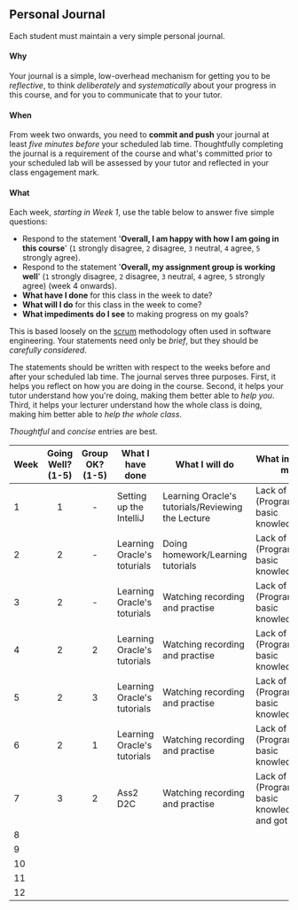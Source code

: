 ## Personal Journal

Each student must maintain a very simple personal journal.

#### Why

Your journal is a simple, low-overhead mechanism for getting you to be
_reflective_, to think _deliberately_ and _systematically_ about your
progress in this course, and for you to communicate
that to your tutor.

#### When

From week two onwards, you need to **commit and push** your journal at least
*five minutes before* your scheduled lab time.  Thoughtfully completing the
journal is a requirement of the course and what's committed prior to your scheduled
lab will be assessed by your tutor and reflected in your class engagement mark.

#### What

Each week, *starting in Week 1*, use the table below to answer five simple
questions:
* Respond to the statement '**Overall, I am happy with how I am going in this course**' (`1` strongly disagree, `2` disagree, `3` neutral, `4` agree, `5` strongly agree).
* Respond to the statement '**Overall, my assignment group is working well**' (`1` strongly disagree, `2` disagree, `3` neutral, `4` agree, `5` strongly agree) (week 4 onwards).
* **What have I done** for this class in the week to date?
* **What will I do** for this class in the week to come?
* **What impediments do I see** to making progress on my goals?

This is based loosely on the [scrum](https://en.wikipedia.org/wiki/Scrum_(software_development))
methodology often used in software engineering.   Your statements need only be  _brief_,
but they should be _carefully considered_.

The statements should be written with respect to the weeks before and after your
scheduled lab time. 
The journal serves three purposes.
First, it helps you reflect on how you are doing in the course.
Second, it helps your tutor understand how you're doing, making them better able to *help you*.
Third, it helps your lecturer understand how the whole class is doing, making him better able to *help the whole class*.

*Thoughtful* and *concise* entries are best.

| Week | Going Well? (1-5) | Group OK? (1-5) | What I have done | What I will do | What impedes me |
|---|:---:|:---:|---|---|---|
| 1 |1|-|Setting up the IntelliJ|Learning Oracle's tutorials/Reviewing the Lecture|Lack of Java (Programming) basic knowledge
| 2 |2|-|Learning Oracle's toturials|Doing homework/Learning tutorials|Lack of Java (Programming) basic knowledge
| 3 |2|-|Learning Oracle's toturials|Watching recording and practise|Lack of Java (Programming) basic knowledge
| 4 |2|2|Learning Oracle's tutorials|Watching recording and practise|Lack of Java (Programming) basic knowledge
| 5 |2|3|Learning Oracle's tutorials|Watching recording and practise|Lack of Java (Programming) basic knowledge
| 6 |2|1|Learning Oracle's tutorials|Watching recording and practise|Lack of Java (Programming) basic knowledge
| 7 |3|2|Ass2 D2C|Watching recording and practise|Lack of Java (Programming) basic knowledge and got ill.
| 8 |||||
| 9 |||||
| 10 |||||
| 11 |||||
| 12 |||||
